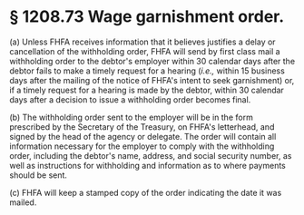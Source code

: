 # § 1208.73   Wage garnishment order.

(a) Unless FHFA receives information that it believes justifies a delay or cancellation of the withholding order, FHFA will send by first class mail a withholding order to the debtor's employer within 30 calendar days after the debtor fails to make a timely request for a hearing (*i.e.,* within 15 business days after the mailing of the notice of FHFA's intent to seek garnishment) or, if a timely request for a hearing is made by the debtor, within 30 calendar days after a decision to issue a withholding order becomes final.


(b) The withholding order sent to the employer will be in the form prescribed by the Secretary of the Treasury, on FHFA's letterhead, and signed by the head of the agency or delegate. The order will contain all information necessary for the employer to comply with the withholding order, including the debtor's name, address, and social security number, as well as instructions for withholding and information as to where payments should be sent.


(c) FHFA will keep a stamped copy of the order indicating the date it was mailed.




